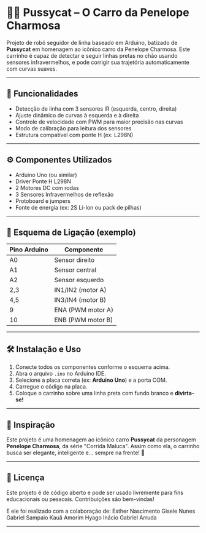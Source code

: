 # 🚗😻 Pussycat – O Carro da Penelope Charmosa

Projeto de robô seguidor de linha baseado em Arduino, batizado de **Pussycat** em homenagem ao icônico carro da Penelope Charmosa. Este carrinho é capaz de detectar e seguir linhas pretas no chão usando sensores infravermelhos, e pode corrigir sua trajetória automaticamente com curvas suaves.

---

## 🧠 Funcionalidades

- Detecção de linha com 3 sensores IR (esquerda, centro, direita)
- Ajuste dinâmico de curvas à esquerda e à direita
- Controle de velocidade com PWM para maior precisão nas curvas
- Modo de calibração para leitura dos sensores
- Estrutura compatível com ponte H (ex: L298N)

---

## ⚙️ Componentes Utilizados

- Arduino Uno (ou similar)
- Driver Ponte H L298N
- 2 Motores DC com rodas
- 3 Sensores Infravermelhos de reflexão
- Protoboard e jumpers
- Fonte de energia (ex: 2S Li-Ion ou pack de pilhas)

---

## 🔌 Esquema de Ligação (exemplo)

| Pino Arduino | Componente         |
|--------------|--------------------|
| A0           | Sensor direito     |
| A1           | Sensor central     |
| A2           | Sensor esquerdo    |
| 2,3          | IN1/IN2 (motor A)  |
| 4,5          | IN3/IN4 (motor B)  |
| 9            | ENA (PWM motor A)  |
| 10           | ENB (PWM motor B)  |

---

## 🛠️ Instalação e Uso

1. Conecte todos os componentes conforme o esquema acima.
2. Abra o arquivo `.ino` no Arduino IDE.
3. Selecione a placa correta (ex: **Arduino Uno**) e a porta COM.
4. Carregue o código na placa.
5. Coloque o carrinho sobre uma linha preta com fundo branco e **divirta-se!**

---

## 🐾 Inspiração

Este projeto é uma homenagem ao icônico carro **Pussycat** da personagem **Penelope Charmosa**, da série "Corrida Maluca". Assim como ela, o carrinho busca ser elegante, inteligente e... sempre na frente! 💅

---


## 📄 Licença

Este projeto é de código aberto e pode ser usado livremente para fins educacionais ou pessoais. Contribuições são bem-vindas!

E ele foi realizado com a colaboração de:
Esther Nascimento
Gisele Nunes
Gabriel Sampaio
Kauã Amorim
Hyago Inácio
Gabriel Arruda

---
